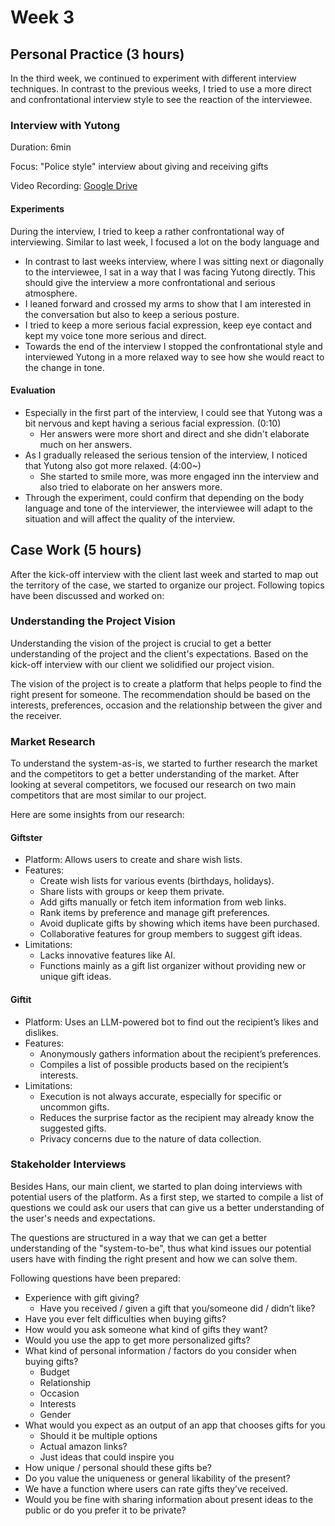 # Week 3 

## Personal Practice (3 hours)

In the third week, we continued to experiment with different interview techniques. In contrast to the previous weeks, I tried to use a more direct and confrontational interview style to see the reaction of the interviewee. 

### Interview with Yutong

Duration: 6min

Focus: "Police style" interview about giving and receiving gifts

Video Recording: [Google Drive](https://drive.google.com/file/d/1a12sF9fDWUOvgIzM02TQWjyqH82PV8wW/view?usp=sharing)

#### Experiments

During the interview, I tried to keep a rather confrontational way of interviewing. Similar to last week, I focused a lot on the body language and 

- In contrast to last weeks interview, where I was sitting next or diagonally to the interviewee, I sat in a way that I was facing Yutong directly. This should give the interview a more confrontational and serious atmosphere.
- I leaned forward and crossed my arms to show that I am interested in the conversation but also to keep a serious posture.
- I tried to keep a more serious facial expression, keep eye contact and kept my voice tone more serious and direct.
- Towards the end of the interview I stopped the confrontational style and interviewed Yutong in a more relaxed way to see how she would react to the change in tone.

#### Evaluation

- Especially in the first part of the interview, I could see that Yutong was a bit nervous and kept having a serious facial expression. (0:10)
  - Her answers were more short and direct and she didn't elaborate much on her answers.
- As I gradually released the serious tension of the interview, I noticed that Yutong also got more relaxed. (4:00~)
  - She started to smile more, was more engaged inn the interview and also tried to elaborate on her answers more. 
- Through the experiment, could confirm that depending on the body language and tone of the interviewer, the interviewee will adapt to the situation and will affect the quality of the interview.

## Case Work (5 hours)

After the kick-off interview with the client last week and started to map out the territory of the case, we started to organize our project. Following topics have been discussed and worked on:

### Understanding the Project Vision

Understanding the vision of the project is crucial to get a better understanding of the project and the client's expectations. Based on the kick-off interview with our client we solidified our  project vision.

The vision of the project is to create a platform that helps people to find the right present for someone. The recommendation should be based on the interests, preferences, occasion and the relationship between the giver and the receiver.

### Market Research

To understand the system-as-is, we started to further research the market and the competitors to get a better understanding of the market. After looking at several competitors, we focused our research on two main competitors that are most similar to our project.

Here are some insights from our research:

#### Giftster

* Platform: Allows users to create and share wish lists.  
* Features:  
  * Create wish lists for various events (birthdays, holidays).  
  * Share lists with groups or keep them private.  
  * Add gifts manually or fetch item information from web links.  
  * Rank items by preference and manage gift preferences.  
  * Avoid duplicate gifts by showing which items have been purchased.  
  * Collaborative features for group members to suggest gift ideas.  
* Limitations:  
  * Lacks innovative features like AI.  
  * Functions mainly as a gift list organizer without providing new or unique gift ideas.

#### Giftit

* Platform: Uses an LLM-powered bot to find out the recipient’s likes and dislikes.  
* Features:  
  * Anonymously gathers information about the recipient’s preferences.  
  * Compiles a list of possible products based on the recipient’s interests.  
* Limitations:  
  * Execution is not always accurate, especially for specific or uncommon gifts.  
  * Reduces the surprise factor as the recipient may already know the suggested gifts.  
  * Privacy concerns due to the nature of data collection.

### Stakeholder Interviews

Besides Hans, our main client, we started to plan doing interviews with potential users of the platform. As a first step, we started to compile a list of questions we could ask our users that can give us a better understanding of the user's needs and expectations.

The questions are structured in a way that we can get a better understanding of the "system-to-be", thus what kind issues our potential users have with finding the right present and how we can solve them.

Following questions have been prepared:

* Experience with gift giving?  
  * Have you received / given a gift that you/someone did / didn’t like?  
* Have you ever felt difficulties when buying gifts?  
* How would you ask someone what kind of gifts they want?  
* Would you use the app to get more personalized gifts?  
* What kind of personal information / factors do you consider when buying gifts?  
  * Budget  
  * Relationship  
  * Occasion  
  * Interests  
  * Gender  
* What would you expect as an output of an app that chooses gifts for you  
  * Should it be multiple options  
  * Actual amazon links?  
  * Just ideas that could inspire you  
* How unique / personal should these gifts be?  
* Do you value the uniqueness or general likability of the present?  
* We have a function where users can rate gifts they’ve received.   
* Would you be fine with sharing information about present ideas to the public or do you prefer it to be private? 